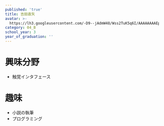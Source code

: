 ```yaml
---
published: 'true'
title: 吉田直矢
avatar: >-
  https://lh3.googleusercontent.com/-D9--jAdmW48/Wss2TuK5q6I/AAAAAAAAEps/nJDou85I9-ooTR-wLIXIrTcKQjPqwJH5ACE0YBhgL/IMG_1981.JPG
category: 04_B
school_year: 3
year_of_graduation: ''
---
```

# 興味分野

* 触覚インタフェース

# 趣味

* 小説の執筆
* プログラミング
